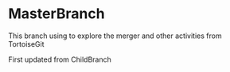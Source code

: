 # MasterBranch
This branch using to explore the merger and other activities from TortoiseGit 

First updated from ChildBranch

